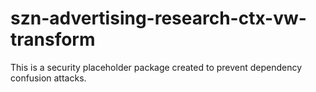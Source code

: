 # szn-advertising-research-ctx-vw-transform

This is a security placeholder package created to prevent dependency confusion attacks.